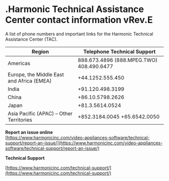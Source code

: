 # .Harmonic Technical Assistance Center contact information vRev.E

A list of phone numbers and important links for the Harmonic Technical Assistance Center (TAC).

| **Region**                                | **Telephone Technical Support**          |
| ----------------------------------------- | ---------------------------------------- |
| Americas                                  | 888.673.4896 (888.MPEG.TWO) 408.490.6477 |
| Europe, the Middle East and Africa (EMEA) | +44.1252.555.450                         |
| India                                     | +91.120.498.3199                         |
| China                                     | +86.10.5798.2626                         |
| Japan                                     | +81.3.5614.0524                          |
| Asia Pacific (APAC) – Other Territories   | +852.3184.0045 +65.6542.0050             |

**Report an issue online**\
[https://www.harmonicinc.com/video-appliances-software/technical-support/report-an-issue/](https://www.harmonicinc.com/video-appliances-software/technical-support/report-an-issue/)

**Technical Support**

[https://www.harmonicinc.com/technical-support/](https://www.harmonicinc.com/technical-support/)
